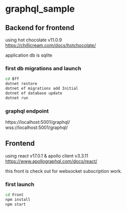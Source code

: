 # graphql_sample

## Backend for frontend
using hot chocolate v11.0.9  
https://chillicream.com/docs/hotchocolate/  

application db is sqlite  

### first db migrations and launch
```bash
cd Bff
dotnet restore
dotnet ef migrations add Initial
dotnet ef database update
dotnet run
```

### graphql endpoint
https://localhost:5001/graphql/  
wss://localhost:5001/graphql/  

## Frontend
using react v17.0.1 & apollo client v3.3.11  
https://www.apollographql.com/docs/react/

this front is check out for websocket subscription work.  

### first launch
```bash
cd Front
npm install
npm start
```
